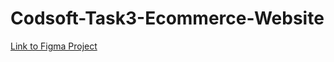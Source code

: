 # Codsoft-Task3-Ecommerce-Website
[Link to Figma Project](https://www.figma.com/design/oWmFChmkZlPxK3Wu9CRgVa/Task3-Website?node-id=0-1&t=gwGPPlOunTiFSDuq-1 )
